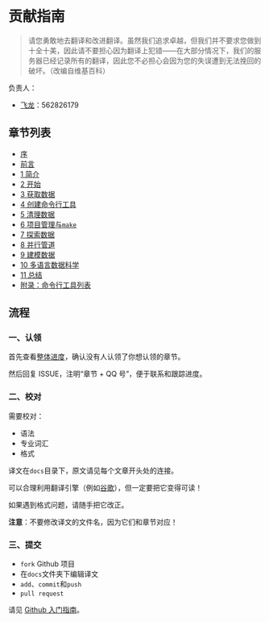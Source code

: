 # 贡献指南

> 请您勇敢地去翻译和改进翻译。虽然我们追求卓越，但我们并不要求您做到十全十美，因此请不要担心因为翻译上犯错——在大部分情况下，我们的服务器已经记录所有的翻译，因此您不必担心会因为您的失误遭到无法挽回的破坏。（改编自维基百科）

负责人：

+   [飞龙](https://github.com/wizardforcel)：562826179

## 章节列表

+   [序](docs/i.md)
+   [前言](docs/ii.md)
+   [1 简介](docs/01.md)
+   [2 开始](docs/02.md)
+   [3 获取数据](docs/03.md)
+   [4 创建命令行工具](docs/04.md)
+   [5 清理数据](docs/05.md)
+   [6 项目管理与`make`](docs/06.md)
+   [7 探索数据](docs/07.md)
+   [8 并行管道](docs/08.md)
+   [9 建模数据](docs/09.md)
+   [10 多语言数据科学](docs/10.md)
+   [11 总结](docs/11.md)
+   [附录：命令行工具列表](docs/12.md)

## 流程

### 一、认领

首先查看[整体进度](https://github.com/apachecn/ds-cmd-line-2e-zh/issues/1)，确认没有人认领了你想认领的章节。
 
然后回复 ISSUE，注明“章节 + QQ 号”，便于联系和跟踪进度。

### 二、校对

需要校对：

+   语法
+   专业词汇
+   格式

译文在`docs`目录下，原文请见每个文章开头处的连接。

可以合理利用翻译引擎（例如[谷歌](https://translate.google.cn/)），但一定要把它变得可读！

如果遇到格式问题，请随手把它改正。

**注意**：不要修改译文的文件名，因为它们和章节对应！

### 三、提交

+   `fork` Github 项目
+   在`docs`文件夹下编辑译文
+   `add`、`commit`和`push`
+   `pull request`

请见 [Github 入门指南](https://github.com/apachecn/kaggle/blob/master/docs/GitHub)。
